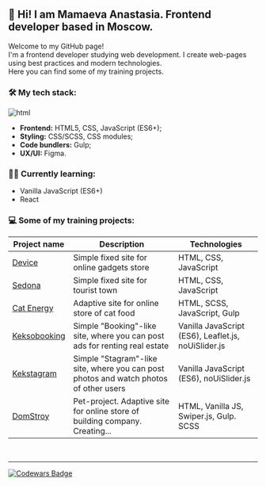 
## :wave: Hi! I am Mamaeva Anastasia. Frontend developer based in Moscow.    

<p>
  Welcome to my GitHub page!<br>
  I'm a frontend developer studying web development.
  I create web-pages using best practices and modern technologies.<br>
  Here you can find some of my training projects.
</p>

### 🛠 My tech stack:
  ![html](https://img.shields.io/badge/HTML-239120?style=for-the-badge&logo=html5&logoColor=white)
- **Frontend:** HTML5, CSS, JavaScript (ES6+);
- **Styling:** CSS/SCSS, CSS modules;
- **Code bundlers:** Gulp;
- **UX/UI:** Figma.

### 👨‍🎓 Currently learning:
- Vanilla JavaScript (ES6+)
- React


### 💻 Some of my training projects:

| Project name | Description | Technologies  |
| ------------ | ----------- | ------------- |
| [Device](https://github.com/mydreamfantasy/device) | Simple fixed site for online gadgets store | HTML, CSS, JavaScript |
| [Sedona](https://github.com/mydreamfantasy/sedona) | Simple fixed site for tourist town | HTML, CSS, JavaScript |
| [Cat Energy](https://github.com/mydreamfantasy/cat-energy) | Adaptive site for online store of cat food| HTML, SCSS, JavaScript, Gulp |
| [Keksobooking](https://github.com/mydreamfantasy/keksobooking) | Simple "Booking"-like site, where you can post ads for renting real estate | Vanilla JavaScript (ES6), Leaflet.js, noUiSlider.js|
| [Kekstagram](https://github.com/mydreamfantasy/kekstagram) | Simple "Stagram"-like site, where you can post photos and watch photos of other users| Vanilla JavaScript (ES6), noUiSlider.js |
| [DomStroy](https://github.com/mydreamfantasy/DomStroy) | Pet-project. Adaptive site for online store of building company. Creating...| HTML, Vanilla JS, Swiper.js, Gulp. SCSS|

<br>

---

[![Codewars Badge](https://www.codewars.com/users/mydreamfantasy/badges/micro)](https://www.codewars.com/users/mydreamfantasy "Codwars")



<!--
**mydreamfantasy/mydreamfantasy** is a ✨ _special_ ✨ repository because its `README.md` (this file) appears on your GitHub profile.

Here are some ideas to get you started:

<img src="" alt="Hi! I am Mamaeva Anastasiya. Frontend developer based in Moscow."/>

- 🔭 I’m currently working on ...
- 🌱 I’m currently learning ...
- 👯 I’m looking to collaborate on ...
- 🤔 I’m looking for help with ...
- 💬 Ask me about ...
- 📫 How to reach me: ...
- 😄 Pronouns: ...
- ⚡ Fun fact: ...
-->
